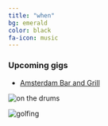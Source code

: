 ```yaml
---
title: "when"
bg: emerald
color: black
fa-icon: music
---
```


### Upcoming gigs

- [Amsterdam Bar and Grill]()


![on the drums](https://scontent-sjc2-1.xx.fbcdn.net/hphotos-xtf1/v/t1.0-9/12063735_10200890363058236_6292654877350649008_n.jpg?oh=5feb70f1fe23b09b01fc5525707fd262&oe=56C6059F)


![golfing](https://scontent-ord1-1.xx.fbcdn.net/hphotos-xpf1/v/t1.0-9/11058088_10200572741397893_2573524464101232355_n.jpg?oh=1cd31835043c036da456444790b46d0e&oe=56C0786B)
